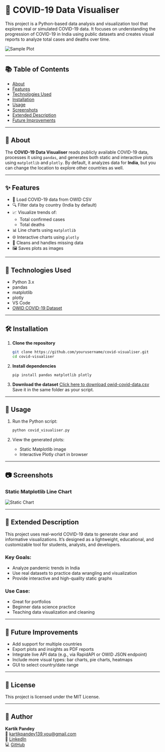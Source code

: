 
# 🦠 COVID-19 Data Visualiser

This project is a Python-based data analysis and visualization tool that explores real or simulated COVID-19 data. It focuses on understanding the progression of COVID-19 in India using public datasets and creates visual reports to analyze total cases and deaths over time.

![Sample Plot](covid_india_realistic_simulated.png)

---

## 📚 Table of Contents

- [About](#about)
- [Features](#features)
- [Technologies Used](#technologies-used)
- [Installation](#installation)
- [Usage](#usage)
- [Screenshots](#screenshots)
- [Extended Description](#extended-description)
- [Future Improvements](#future-improvements)

---

## 🧠 About

The **COVID-19 Data Visualiser** reads publicly available COVID-19 data, processes it using `pandas`, and generates both static and interactive plots using `matplotlib` and `plotly`.
By default, it analyzes data for **India**, but you can change the location to explore other countries as well.

---

## ✨ Features

- 📁 Load COVID-19 data from OWID CSV
- 🔍 Filter data by country (India by default)
- 📈 Visualize trends of:
  - Total confirmed cases
  - Total deaths
- 📊 Line charts using `matplotlib`
- 🌐 Interactive charts using `plotly`
- 🧹 Cleans and handles missing data
- 🖼 Saves plots as images

---

## 🔧 Technologies Used

- Python 3.x
- pandas
- matplotlib
- plotly
-  VS Code
- [OWID COVID-19 Dataset](https://covid.ourworldindata.org/data/owid-covid-data.csv)

---

## 🛠 Installation

1. **Clone the repository**
   ```bash
   git clone https://github.com/yourusername/covid-visualiser.git
   cd covid-visualiser
   ```

2. **Install dependencies**
   ```bash
   pip install pandas matplotlib plotly
   ```

3. **Download the dataset**
   [Click here to download owid-covid-data.csv](https://covid.ourworldindata.org/data/owid-covid-data.csv)  
   Save it in the same folder as your script.

---

## 🚀 Usage

1. Run the Python script:
   ```bash
   python covid_visualiser.py
   ```

2. View the generated plots:
   - Static Matplotlib image
   - Interactive Plotly chart in browser

---

## 📷 Screenshots

### Static Matplotlib Line Chart  
![Static Chart](covid_india_realistic_simulated.png)

---

## 🧾 Extended Description

This project uses real-world COVID-19 data to generate clear and informative visualizations. It’s designed as a lightweight, educational, and customizable tool for students, analysts, and developers.

### Key Goals:
- Analyze pandemic trends in India
- Use real datasets to practice data wrangling and visualization
- Provide interactive and high-quality static graphs

### Use Case:
- Great for portfolios
- Beginner data science practice
- Teaching data visualization and cleaning

---

## 🔮 Future Improvements

- Add support for multiple countries
- Export plots and insights as PDF reports
- Integrate live API data (e.g., via RapidAPI or OWID JSON endpoint)
- Include more visual types: bar charts, pie charts, heatmaps
- GUI to select country/date range

---

## 📄 License

This project is licensed under the MIT License.

---

## 👤 Author

**Kartik Pandey**  
📧 kartikpandey139.you@gmail.com  
🔗 [LinkedIn](https://linkedin.com/in/kartik-pandey-11429a25a)  
💻 [GitHub](https://github.com/yourusername)
